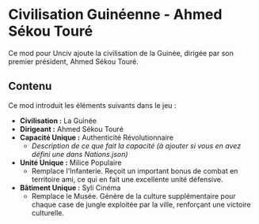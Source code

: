 # Civilisation Guinéenne - Ahmed Sékou Touré

Ce mod pour Unciv ajoute la civilisation de la Guinée, dirigée par son premier président, Ahmed Sékou Touré.

## Contenu

Ce mod introduit les éléments suivants dans le jeu :

*   **Civilisation :** La Guinée
*   **Dirigeant :** Ahmed Sékou Touré
*   **Capacité Unique :** Authenticité Révolutionnaire
    *   *Description de ce que fait la capacité (à ajouter si vous en avez défini une dans Nations.json)*
*   **Unité Unique :** Milice Populaire
    *   Remplace l'Infanterie. Reçoit un important bonus de combat en territoire ami, ce qui en fait une excellente unité défensive.
*   **Bâtiment Unique :** Syli Cinéma
    *   Remplace le Musée. Génère de la culture supplémentaire pour chaque case de jungle exploitée par la ville, renforçant une victoire culturelle.